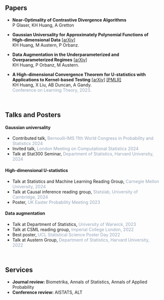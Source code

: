 ## Papers

- **Near-Optimality of Contrastive Divergence Algorithms** <br>
  P Glaser, KH Huang, A Gretton

- **Gaussian Universality for Approximately Polynomial Functions of High-dimensional Data** [[arXiv]](https://arxiv.org/abs/2403.10711) <br>
  KH Huang, M Austern, P Orbanz.

- **Data Augmentation in the Underparameterized and Overparameterized Regimes** [[arXiv]](https://arxiv.org/abs/2202.09134) <br>
  KH Huang, P Orbanz, M Austern.

- **A High-dimensional Convergence Theorem for U-statistics with Applications to Kernel-based Testing** [[arXiv]](https://arxiv.org/abs/2302.05686) [[PMLR]](https://proceedings.mlr.press/v195/huang23a/huang23a.pdf) <br>
  KH Huang, X Liu, AB Duncan, A Gandy. <br>
  <span style="color: #94a3b8">Conference on Learning Theory, 2023.</span>

&nbsp;

## Talks and Posters
#### Gaussian universality
- Contributed talk, <span style="color: #94a3b8">Bernoulli‑IMS 11th World Congress in Probability and Statistics 2024</span>
- Invited talk, <span style="color: #94a3b8">London Meeting on Computational Statistics 2024</span>
- Talk at Stat300 Seminar, <span style="color: #94a3b8">Department of Statistics, Harvard University, 2024</span>

#### High-dimensional U-statistics
- Talk at Statistics and Machine Learning Reading Group, <span style="color: #94a3b8">Carnegie Mellon University, 2024</span>
- Talk at Causal inference reading group, <span style="color: #94a3b8">Statslab, University of Cambridge, 2024</span>
- Poster, <span style="color: #94a3b8">UK Easter Probability Meeting 2023</span>

#### Data augmentation
- Talk at Department of Statistics, <span style="color: #94a3b8">University of Warwick, 2023</span>
- Talk at CSML reading group, <span style="color: #94a3b8">Imperial College London, 2022</span>
- Best poster, <span style="color: #94a3b8">UCL Statistical Science Poster Day 2022</span>
- Talk at Austern Group, <span style="color: #94a3b8">Department of Statistics, Harvard University, 2022</span>

&nbsp;

## Services

- **Journal review:** Biometrika, Annals of Statistics, Annals of Applied Probability
- **Conference review:** AISTATS, ALT